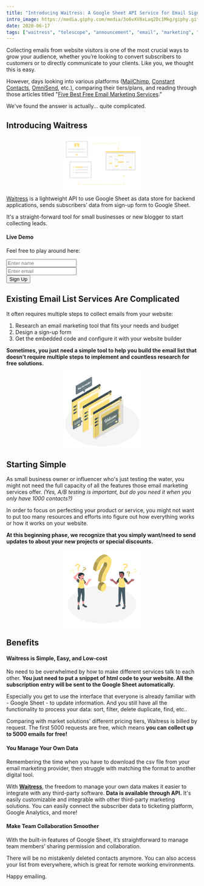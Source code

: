```yaml
---
title: "Introducing Waitress: A Google Sheet API Service for Email Sign Up and Beyond"
intro_image: https://media.giphy.com/media/3o6vXV8xLaq2Dc1Mkg/giphy.gif
date: 2020-06-17
tags: ["waitress", "telescope", "announcement", "email", "marketing", "google", "sheets"]
---
```


Collecting emails from website visitors is one of the most crucial ways to grow your audience, whether you’re looking to convert subscribers to customers or to directly communicate to your clients. Like you, we thought this is easy.

However, days looking into various platforms ([MailChimp](https://mailchimp.com/), [Constant Contacts](https://www.constantcontact.com/), [OmniSend](https://www.omnisend.com/), etc.), comparing their tiers/plans, and reading through those articles titled "[Five Best Free Email Marketing Services](https://themeisle.com/blog/best-free-email-marketing-services/)."

We've found the answer is actually... quite complicated.

## Introducing Waitress

<img src="/images/blog/sheet.png" class="post-img">

[Waitress](https://telescope.apiobuild.com/app/waitress) is a lightweight API to use Google Sheet as data store for backend applications, sends subscribers’ data from sign-up form to Google Sheet.

It's a straight-forward tool for small businesses or new blogger to start collecting leads.

#### Live Demo
Feel free to play around here:

<div class="card">
  <div class="card-body">
    <form>
      <div class="row">
        <div class="form-group col-4">
          <input type="text" class="form-control" id="vname" placeholder="Enter name">  
        </div>
        <div class="form-group col-4">
          <input type="text" class="form-control" id="vemail" placeholder="Enter email">  
        </div>
        <div class="col">
          <button type="button" class="btn btn-primary" onclick="submitForm()">Sign Up</button>
        </div>
      </div>
    </form>
  </div>
</div>
<script>
function submitForm() {
let name = document.getElementById('vname').value;
let email = document.getElementById('vemail').value;
var http = new XMLHttpRequest();
var url =
"https://trampoline.apiobuild.com/router/waitress/gsheets/1jAJPHwVQ9L37izcEKYLnrTjCnrV-e0P4NS342VMvv3U";
http.open("POST", url, true);
http.setRequestHeader(
"Authorization",
"Bearer eyJhbGciOiJIUzI1NiIsInR5cCI6IkpXVCJ9.eyJpZCI6IjVhMDYwN2U1LWIzNzctMTFlYS1hNzA3LTRkYjY3ZDFhOWVkMSIsImF1ZCI6Imh0dHA6Ly9sb2NhbGhvc3Q6MTMxMyIsImlhdCI6MTU5MjcyMTc0OSwiaXNzIjoiZ29vZ2xlLW9hdXRoMnwxMTcwOTA3MTM5NjIwMjgxOTMwMzUiLCJzdWIiOiJnb29nbGUtb2F1dGgyfDExNzA5MDcxMzk2MjAyODE5MzAzNSJ9.hAbHZ47bIiXkqwjGzafztHQ4S06zXlIX9z8SGD-uanI"
);
http.setRequestHeader("Content-type", "application/json");
let payload = [
{
    Name: name,
    Email: email,
},
];
http.send(JSON.stringify(payload));
}
</script>

## Existing Email List Services Are Complicated

It often requires multiple steps to collect emails from your website:

1. Research an email marketing tool that fits your needs and budget
2. Design a sign-up form
3. Get the embedded code and configure it with your website builder

**Sometimes, you just need a simple tool to help you build the email list that doesn’t require multiple steps to implement and countless research for free solutions.**  

<img src="/images/blog/complicated.png" class="post-img">

## Starting Simple

As small business owner or influencer who's just testing the water, you might not need the full capacity of all the features those email marketing services offer. *(Yes, A/B testing is important, but do you need it when you only have 1000 contacts?)*

In order to focus on perfecting your product or service, you might not want to put too many resources and efforts into figure out how everything works or how it works on your website.

**At this beginning phase, we recognize that you simply want/need to send updates to about your new projects or special discounts.**  

<img src="/images/blog/questions.png" class="post-img">

## Benefits

#### Waitress is Simple, Easy, and Low-cost

No need to be overwhelmed by how to make different services talk to each other. **You just need to put a snippet of html code to your website. All the subscription entry will be sent to the Google Sheet automatically.**

Especially you get to use the interface that everyone is already familiar with - Google Sheet - to update information. And you still have all the functionality to process your data: sort, filter, delete duplicate, find, etc..

Comparing with market solutions' different pricing tiers, Waitress is billed by request. The first 5000 requests are free, which means **you can collect up to 5000 emails for free!**

#### You Manage Your Own Data

Remembering the time when you have to download the csv file from your email marketing provider, then struggle with matching the format to another digital tool.

With **[Waitress](https://telescope.apiobuild.com/app/waitress)**, the freedom to manage your own data makes it easier to integrate with any third-party software. **Data is available through API.** It's easily customizable and integrable with other third-party marketing solutions. You can easily connect the subscriber data to ticketing platform, Google Analytics, and more!

#### Make Team Collaboration Smoother

With the built-in features of Google Sheet, it’s straightforward to manage team members’ sharing permission and collaboration. 

There will be no mistakenly deleted contacts anymore. You can also access your list from everywhere, which is great for remote working environments.

Happy emailing.

<style>
.post-img {
    display: block;
    margin-left: auto;
    margin-right: auto;
    max-width: 40%;
}
</style>


